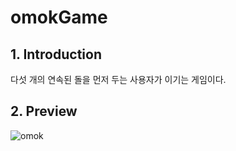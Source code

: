 # omokGame

## 1. Introduction
다섯 개의 연속된 돌을 먼저 두는 사용자가 이기는 게임이다.

## 2. Preview
![omok](https://user-images.githubusercontent.com/76807107/147241281-e3632915-eba2-4478-bff4-e2d45b3820a2.gif)
